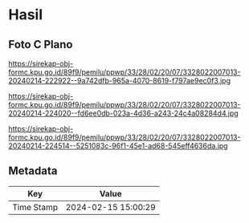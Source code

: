 # Hasil

## Foto C Plano

https://sirekap-obj-formc.kpu.go.id/89f9/pemilu/ppwp/33/28/02/20/07/3328022007013-20240214-222922--9a742dfb-965a-4070-8619-f797ae9ec0f3.jpg

https://sirekap-obj-formc.kpu.go.id/89f9/pemilu/ppwp/33/28/02/20/07/3328022007013-20240214-224020--fd6ee0db-023a-4d36-a243-24c4a08284d4.jpg

https://sirekap-obj-formc.kpu.go.id/89f9/pemilu/ppwp/33/28/02/20/07/3328022007013-20240214-224514--5251083c-96f1-45e1-ad68-545eff4636da.jpg


## Metadata

| Key        | Value               |
| ---------- | ------------------- |
| Time Stamp | 2024-02-15 15:00:29 |



